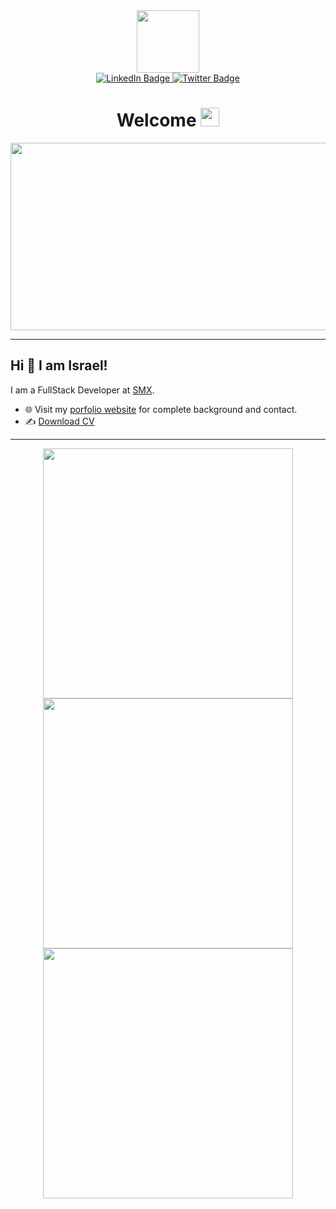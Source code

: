 <div id="header" align="center">
  <img src="https://iramirezdevs.com/assets/img/monkey_iramirezdevs.gif" width="100"/>
  <div id="badges">
    <a href="https://www.linkedin.com/in/israel-ramirez-gaza-fullstack-developer">
      <img src="https://img.shields.io/badge/LinkedIn-blue?style=for-the-badge&logo=linkedin&logoColor=white" alt="LinkedIn Badge"/>
    </a>   
    <a href="https://twitter.com/DevsIramirez">
      <img src="https://img.shields.io/badge/Twitter-blue?style=for-the-badge&logo=twitter&logoColor=white" alt="Twitter Badge"/>
    </a>
  </div>
  <img src="https://iramirezdevs.com/assets/img/status-active-success.svg" alt=""/>
  <h1>
    Welcome
    <img src="https://media.giphy.com/media/hvRJCLFzcasrR4ia7z/giphy.gif" width="30px"/>
  </h1>
</div>
<div align="center">
  <img src="https://iramirezdevs.com/assets/img/monkey_stress.gif" width="600" height="300"/>
</div>

---


## Hi 👋 I am Israel! 
I am a FullStack Developer at [SMX](#). 

- 🌐 Visit my [porfolio website](https://iramirezdevs.com/) for complete background and contact.
- ✍️ [Download CV](https://www.iramirezdevs.com/assets/files/CV_en.pdf)

---
<p align = "center">
  <img src = "https://github-readme-stats.vercel.app/api?username=Izrael0101&show_icons=true&theme=bear" width = 400>
  <img src = "https://github-readme-streak-stats.herokuapp.com?user=Izrael0101&theme=dark&hide_border=true" width = 400>
   <img src = "https://github-readme-stats.vercel.app/api/pin/?username=Izrael0101&repo=github-readme-stats" width = 400>  
</p>

